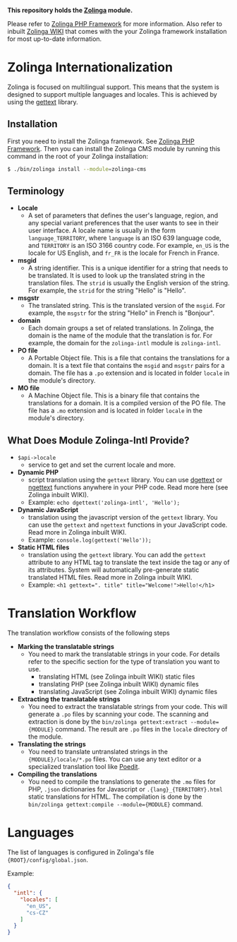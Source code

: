 **This repository holds the  [Zolinga](https://github.com/webdevelopers-eu/zolinga) module.**

Please refer to [Zolinga PHP Framework](https://github.com/webdevelopers-eu/zolinga) for more information. Also refer to inbuilt [Zolinga WIKI](https://github.com/webdevelopers-eu/zolinga/blob/main/system/data/zolinga-wiki-screenshot.png) that comes with the your Zolinga framework installation for most up-to-date information.

# Zolinga Internationalization

Zolinga is focused on multilingual support. This means that the system is designed to support multiple languages and locales. This is achieved by using the [gettext](https://www.gnu.org/software/gettext/) library.

## Installation

First you need to install the Zolinga framework. See [Zolinga PHP Framework](https://github.com/webdevelopers-eu/zolinga). Then you can install the Zolinga CMS module by running this command in the root of your Zolinga installation:

```bash
$ ./bin/zolinga install --module=zolinga-cms
```

## Terminology

- **Locale**
  - A set of parameters that defines the user's language, region, and any special variant preferences that the user wants to see in their user interface. A locale name is usually in the form `language_TERRITORY`, where `language` is an ISO 639 language code, and `TERRITORY` is an ISO 3166 country code. For example, `en_US` is the locale for US English, and `fr_FR` is the locale for French in France.
- **msgid**
  - A string identifier. This is a unique identifier for a string that needs to be translated. It is used to look up the translated string in the translation files. The `strid` is usually the English version of the string. For example, the `strid` for the string "Hello" is "Hello".
- **msgstr**
  - The translated string. This is the translated version of the `msgid`. For example, the `msgstr` for the string "Hello" in French is "Bonjour".
- **domain**
  - Each domain groups a set of related translations. In Zolinga, the domain is the name of the module that the translation is for. For example, the domain for the `zolinga-intl` module is `zolinga-intl`.
- **PO file**
  - A Portable Object file. This is a file that contains the translations for a domain. It is a text file that contains the `msgid` and `msgstr` pairs for a domain. The file has a `.po` extension and is located in folder `locale` in the module's directory.
- **MO file**
  - A Machine Object file. This is a binary file that contains the translations for a domain. It is a compiled version of the PO file. The file has a `.mo` extension and is located in folder `locale` in the module's directory.

## What Does Module Zolinga-Intl Provide?

- `$api->locale` 
  - service to get and set the current locale and more.
- **Dynamic PHP** 
  - script translation using the `gettext` library. You can use [dgettext](https://www.php.net/manual/en/function.dgettext.php) or [ngettext](https://www.php.net/manual/en/function.ngettext.php) functions anywhere in your PHP code. Read more here (see Zolinga inbuilt WIKI).
  - Example: `echo dgettext('zolinga-intl', 'Hello');`
- **Dynamic JavaScript** 
  - translation using the javascript version of the `gettext` library. You can use the `gettext` and `ngettext` functions in your JavaScript code. Read more in Zolinga inbuilt WIKI.
  - Example: `console.log(gettext('Hello'));`
- **Static HTML files**
  - translation using the `gettext` library. You can add the `gettext` attribute to any HTML tag to translate the text inside the tag or any of its attributes. System will automatically pre-generate static translated HTML files. Read more in Zolinga inbuilt WIKI.
  - Example: `<h1 gettext=". title" title="Welcome!">Hello!</h1>`

# Translation Workflow

The translation workflow consists of the following steps

- **Marking the translatable strings**
  - You need to mark the translatable strings in your code. For details refer to the specific section for the type of translation you want to use.
    * translating HTML (see Zolinga inbuilt WIKI) static files
    * translating PHP (see Zolinga inbuilt WIKI) dynamic files
    * translating JavaScript (see Zolinga inbuilt WIKI) dynamic files
- **Extracting the translatable strings**
  - You need to extract the translatable strings from your code. This will generate a `.po` files by scanning your code. The scanning and extraction is done by the `bin/zolinga gettext:extract --module={MODULE}` command. The result are `.po` files in the `locale` directory of the module.
- **Translating the strings**
  - You need to translate untranslated strings in the `{MODULE}/locale/*.po` files. You can use any text editor or a specialized translation tool like [Poedit](https://poedit.net/).
- **Compiling the translations**
  - You need to compile the translations to generate the `.mo` files for PHP, `.json` dictionaries for Javascript or `.{lang}_{TERRITORY}.html` static translations for HTML. The compilation is done by the `bin/zolinga gettext:compile --module={MODULE}` command.

# Languages

The list of languages is configured in Zolinga's file `{ROOT}/config/global.json`.

Example:

```json
{
  "intl": {
    "locales": [
      "en_US",
      "cs-CZ"
    ]
  }
}
```